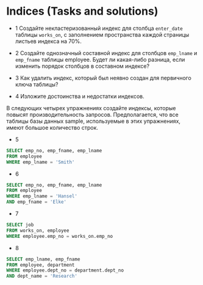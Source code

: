 # Indices (Tasks and solutions)

* 1 Создайте некластеризованный индекс для столбца `enter_date` таблицы `works_on`, с заполнением пространства каждой страницы листьев индекса на 70%.


* 2 Создайте однозначный составной индекс для столбцов `emp_lname` и `emp_fname` таблицы employee. Будет ли какая-либо разница, если изменить порядок столбцов в составном индексе?

* 3 Как удалить индекс, который был неявно создан для первичного ключа таблицы?

* 4  Изложите достоинства и недостатки индексов.

В следующих четырех упражнениях создайте индексы, которые повысят производительность запросов. Предполагается, что все таблицы базы данных sample, используемые в этих упражнениях, имеют большое количество строк.

* 5
```sql
SELECT emp_no, emp_fname, emp_lname
FROM employee
WHERE emp_lname = 'Smith'
```

* 6
```sql
SELECT emp_no, emp_fname, emp_lname
FROM employee
WHERE emp_lname = 'Hansel'
AND emp_fname = 'Elke'
```

* 7
```sql
SELECT job
FROM works_on, employee
WHERE employee.emp_no = works_on.emp_no
```

* 8
```sql
SELECT emp_lname, emp_fname
FROM employee, department
WHERE employee.dept_no = department.dept_no
AND dept_name = 'Research'
```